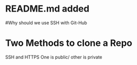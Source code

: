 # README.md added

#Why should we use SSH with Git-Hub
# Two Methods to clone a Repo

SSH and HTTPS
One is public/ other is private